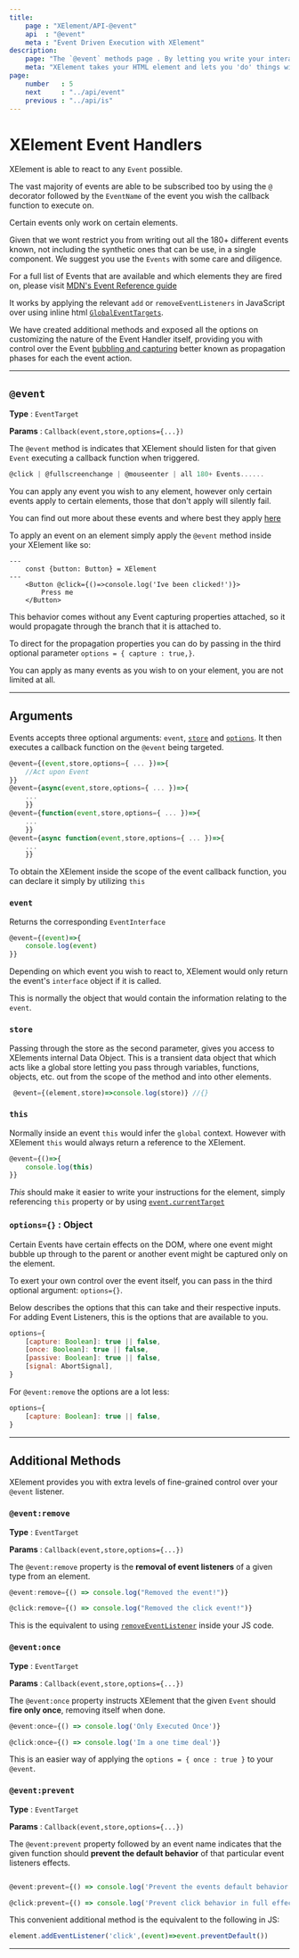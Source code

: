 ```yaml
---
title:
    page : "XElement/API-@event"
    api  : "@event"
    meta : "Event Driven Execution with XElement"
description: 
    page: "The `@event` methods page . By letting you write your interactions in either JavaScript or Typescript you can do all sorts of wonderful and fully interactive user interactions."
    meta: "XElement takes your HTML element and lets you 'do' things with it on the client. By passing through JS/TS to the client, we let you write client-side interactions without the need for an external UI framework or renderer in Astro"
page: 
    number   : 5
    next     : "../api/event"
    previous : "../api/is"
---
```


# XElement Event Handlers

XElement is able to react to any `Event` possible.

The vast majority of events are able to be subscribed too by using the `@` decorator followed by the `EventName` of the event you wish the callback function to execute on.

Certain events only work on certain elements.

Given that we wont restrict you from writing out all the 180+ different events known, not including the synthetic ones that can be use, in a single component. We suggest you use the `Events` with some care and diligence.

For a full list of Events that are available and which elements they are fired on, please visit [MDN's Event Reference guide](https://developer.mozilla.org/en-US/docs/Web/Events)

It works by applying the relevant `add` or `removeEventListeners` in JavaScript over using inline html [`GlobalEventTargets`](https://developer.mozilla.org/en-US/docs/Web/API/GlobalEventHandlers).

We have created additional methods and exposed all the options on customizing the nature of the Event Handler itself, providing you with control over the Event [bubbling and capturing](https://developer.mozilla.org/en-US/docs/Learn/JavaScript/Building_blocks/Events#event_bubbling_and_capture) better known as propagation phases for each the event action.

-------

## `@event`

**Type** : `EventTarget` 

**Params** : ` Callback(event,store,options={...}) `


The `@event` method is indicates that XElement should listen for that given `Event` executing a callback function when triggered.

```js
@click | @fullscreenchange | @mouseenter | all 180+ Events......
```

You can apply any event you wish to any element, however only certain events apply to certain elements, those that don't apply will silently fail.

You can find out more about these events and where best they apply [here](https://developer.mozilla.org/en-US/docs/Web/Events)

To apply an event on an element simply apply the `@event` method inside your XElement like so:

```astro
---
    const {button: Button} = XElement
---
    <Button @click={()=>console.log('Ive been clicked!')}>
        Press me
    </Button>
```

This behavior comes without any Event capturing properties attached, so it would propagate through the branch that it is attached to.

To direct for the propagation properties you can do by passing in the third optional parameter `options = { capture : true,}`.

You can apply as many events as you wish to on your element, you are not limited at all.

-------
## Arguments

Events accepts three optional arguments: `event`, [`store`](../api/store) and [`options`](#controls--options). It then executes a callback function on the `@event` being targeted.

```jsx
@event={(event,store,options={ ... })=>{
    //Act upon Event
}}
@event={async(event,store,options={ ... })=>{
    ...
    }}
@event={function(event,store,options={ ... })=>{
    ...
    }}
@event={async function(event,store,options={ ... })=>{
    ...
    }}
```
To obtain the XElement inside the scope of the event callback function, you can declare it simply by utilizing `this`

### `event`

Returns the corresponding `EventInterface`

```jsx
@event={(event)=>{
    console.log(event)
}}
```

Depending on which event you wish to react to, XElement would only return the event's `interface` object if it is called.

This is normally the object that would contain the information relating to the `event`.

### `store`

Passing through the store as the second parameter, gives you access to XElements internal Data Object. This is a transient data object that which acts like a global store letting you pass through variables, functions, objects, etc. out from the scope of the method and into other elements.

```jsx
 @event={(element,store)=>console.log(store)} //{}
```
### `this`

Normally inside an event `this` would infer the `global` context. However with XElement `this` would always return a reference to the XElement.

```jsx
@event={()=>{
    console.log(this)
}}
```

*This* should make it easier to write your instructions for the element, simply referencing `this` property or by using [`event.currentTarget`](https://developer.mozilla.org/en-US/docs/Web/API/Event/currentTarget)

### `options={}` : Object

Certain Events have certain effects on the DOM, where one event might bubble up through to the parent or another event might be captured only on the element.

To exert your own control over the event itself, you can pass in the third optional argument: `options={}`.

Below describes the options that this can take and their respective inputs. For adding Event Listeners, this is the options that are available to you. 

```js
options={
    [capture: Boolean]: true || false,
    [once: Boolean]: true || false,
    [passive: Boolean]: true || false,
    [signal: AbortSignal],
}
```

For `@event:remove` the options are a lot less:

```js
options={
    [capture: Boolean]: true || false,
}
```

------


## Additional Methods

XElement provides you with extra levels of fine-grained control over your `@event` listener.

### `@event:remove`

**Type** : `EventTarget` 

**Params** : `Callback(event,store,options={...})`

The `@event:remove` property is the **removal of event listeners** of a given type from an element.

```jsx
@event:remove={() => console.log("Removed the event!")}

@click:remove={() => console.log("Removed the click event!")}
```

This is the equivalent to using [`removeEventListener`](https://developer.mozilla.org/en-US/docs/Web/API/EventTarget/removeEventListener) inside your JS code.

### `@event:once`

**Type** : `EventTarget`

**Params** : `Callback(event,store,options={...})`

The `@event:once` property instructs XElement that the given `Event` should **fire only once**, removing itself when done.

```js
@event:once={() => console.log('Only Executed Once')}

@click:once={() => console.log('Im a one time deal')}
```

This is an easier way of applying the `options = { once : true }` to your `@event`.

### `@event:prevent`

**Type** : `EventTarget`

**Params** : `Callback(event,store,options={...})`

The `@event:prevent` property followed by an event name indicates that the given function should **prevent the default behavior** of that particular event listeners effects.

```js

@event:prevent={() => console.log('Prevent the events default behavior')}

@click:prevent={() => console.log('Prevent click behavior in full effect')}
```

This convenient additional method is the equivalent to the following in JS:

```js
element.addEventListener('click',(event)=>event.preventDefault())
```

------
